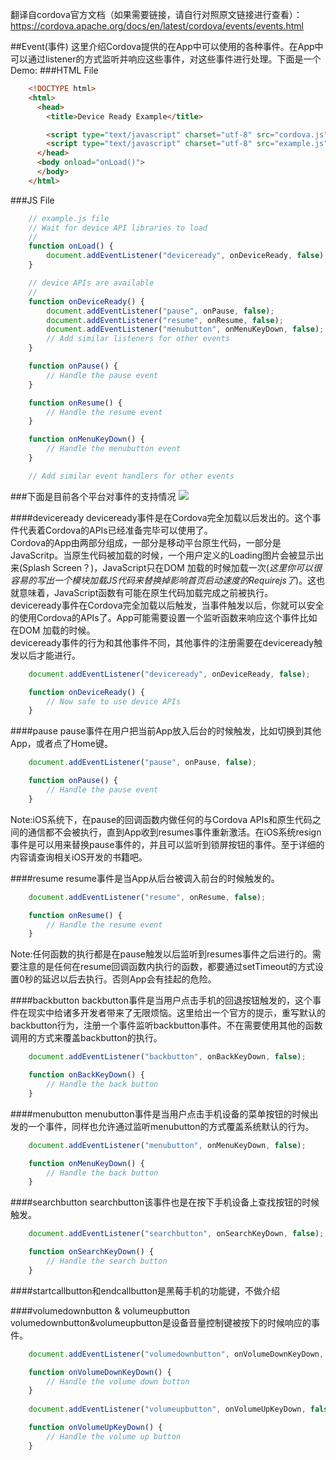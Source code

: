 翻译自cordova官方文档（如果需要链接，请自行对照原文链接进行查看）： 
https://cordova.apache.org/docs/en/latest/cordova/events/events.html

##Event(事件)
这里介绍Cordova提供的在App中可以使用的各种事件。在App中可以通过listener的方式监听并响应这些事件，对这些事件进行处理。下面是一个Demo:
###HTML File
```html
	<!DOCTYPE html>
	<html>
	  <head>
		<title>Device Ready Example</title>

		<script type="text/javascript" charset="utf-8" src="cordova.js"></script>
		<script type="text/javascript" charset="utf-8" src="example.js"></script>
	  </head>
	  <body onload="onLoad()">
	  </body>
	</html>
```
###JS File
```JavaScript
	// example.js file
	// Wait for device API libraries to load
	//
	function onLoad() {
		document.addEventListener("deviceready", onDeviceReady, false);
	}

	// device APIs are available
	//
	function onDeviceReady() {
		document.addEventListener("pause", onPause, false);
		document.addEventListener("resume", onResume, false);
		document.addEventListener("menubutton", onMenuKeyDown, false);
		// Add similar listeners for other events
	}

	function onPause() {
		// Handle the pause event
	}

	function onResume() {
		// Handle the resume event
	}

	function onMenuKeyDown() {
		// Handle the menubutton event
	}

	// Add similar event handlers for other events
```

###下面是目前各个平台对事件的支持情况
![](https://github.com/CordovaCn/CordovaCn/blob/master/imgs/Screen%20Shot%202016-03-10%20at%20%E4%B8%8A%E5%8D%8811.34.44.png)

####deviceready
deviceready事件是在Cordova完全加载以后发出的。这个事件代表着Cordova的APIs已经准备完毕可以使用了。 <br>
Cordova的App由两部分组成，一部分是移动平台原生代码，一部分是JavaScritp。当原生代码被加载的时候，一个用户定义的Loading图片会被显示出来(Splash Screen？)，JavaScript只在DOM
加载的时候加载一次(*这里你可以很容易的写出一个模块加载JS代码来替换掉影响首页启动速度的Requirejs了*)。这也就意味着，JavaScript函数有可能在原生代码加载完成之前被执行。<br>
deviceready事件在Cordova完全加载以后触发，当事件触发以后，你就可以安全的使用Cordova的APIs了。App可能需要设置一个监听函数来响应这个事件比如在DOM
加载的时候。<br>
deviceready事件的行为和其他事件不同，其他事件的注册需要在deviceready触发以后才能进行。<br>

```js
	document.addEventListener("deviceready", onDeviceReady, false);

	function onDeviceReady() {
		// Now safe to use device APIs
	}
```

####pause
pause事件在用户把当前App放入后台的时候触发，比如切换到其他App，或者点了Home键。

```js
	document.addEventListener("pause", onPause, false);

	function onPause() {
		// Handle the pause event
	}
```
Note:iOS系统下，在pause的回调函数内做任何的与Cordova APIs和原生代码之间的通信都不会被执行，直到App收到resumes事件重新激活。在iOS系统resign事件是可以用来替换pause事件的，并且可以监听到锁屏按钮的事件。至于详细的内容请查询相关iOS开发的书籍吧。<br>

####resume
resume事件是当App从后台被调入前台的时候触发的。

```js
	document.addEventListener("resume", onResume, false);

	function onResume() {
		// Handle the resume event
	}
```
Note:任何函数的执行都是在pause触发以后监听到resumes事件之后进行的。需要注意的是任何在resume回调函数内执行的函数，都要通过setTimeout的方式设置0秒的延迟以后去执行。否则App会有挂起的危险。<br>

####backbutton
backbutton事件是当用户点击手机的回退按钮触发的，这个事件在现实中给诸多开发者带来了无限烦恼。这里给出一个官方的提示，重写默认的backbutton行为，注册一个事件监听backbutton事件。不在需要使用其他的函数调用的方式来覆盖backbutton的执行。

```js
	document.addEventListener("backbutton", onBackKeyDown, false);

	function onBackKeyDown() {
		// Handle the back button
	}
```

####menubutton
menubutton事件是当用户点击手机设备的菜单按钮的时候出发的一个事件，同样也允许通过监听menubutton的方式覆盖系统默认的行为。

```js
	document.addEventListener("menubutton", onMenuKeyDown, false);

	function onMenuKeyDown() {
		// Handle the back button
	}
```

####searchbutton
searchbutton该事件也是在按下手机设备上查找按钮的时候触发。

```js
	document.addEventListener("searchbutton", onSearchKeyDown, false);

	function onSearchKeyDown() {
		// Handle the search button
	}
```

####startcallbutton和endcallbutton是黑莓手机的功能键，不做介绍

####volumedownbutton & volumeupbutton
volumedownbutton&volumeupbutton是设备音量控制键被按下的时候响应的事件。

```js
	document.addEventListener("volumedownbutton", onVolumeDownKeyDown, false);

	function onVolumeDownKeyDown() {
		// Handle the volume down button
	}
	
	document.addEventListener("volumeupbutton", onVolumeUpKeyDown, false);

	function onVolumeUpKeyDown() {
		// Handle the volume up button
	}
```
